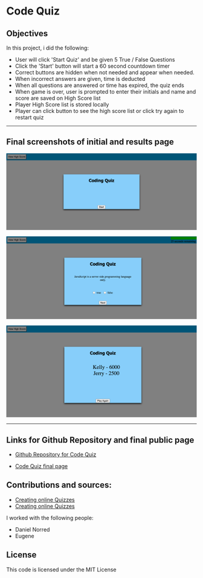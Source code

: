 # Code Quiz

## Objectives

In this project, i did the following:

- User will click 'Start Quiz' and be given 5 True / False Questions
- Click the 'Start' button will start a 60 second countdown timer
- Correct buttons are hidden when not needed and appear when needed.
- When incorrect answers are given, time is deducted
- When all questions are answered or time has expired, the quiz ends
- When game is over, user is prompted to enter their initials and name and score are saved on High Score list
- Player High Score list is stored locally
- Player can click button to see the high score list or click try again to restart quiz

-----

## Final screenshots of initial and results page

![Screenshot of initial Coding Quiz start page](./assets/images/coding-quiz.jpeg)

![Screenshot of quiz question](./assets/images/quiz-question.jpeg)

![Screenshot of local storage high score list](./assets/images/high-score.jpeg)

-----
## Links for Github Repository and final public page

- [Github Repository for Code Quiz](https://github.com/ksjefferies/code-quiz)

- [Code Quiz final page](https://ksjefferies.github.io/code-quiz/)

## Contributions and sources:

- [Creating online Quizzes](https://www.youtube.com/watch?v=LQGTb112N_c)
- [Creating online Quizzes](https://www.youtube.com/watch?v=riDzcEQbX6k)

I worked with the following people:
- Daniel Norred
- Eugene

## License
This code is licensed under the MIT License
